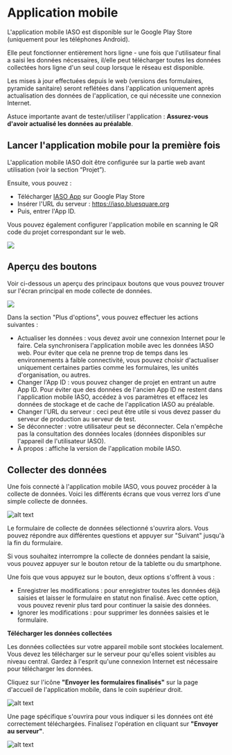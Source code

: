 # Application mobile

L'application mobile IASO est disponible sur le Google Play Store (uniquement pour les téléphones Android).

Elle peut fonctionner entièrement hors ligne - une fois que l'utilisateur final a saisi les données nécessaires, il/elle peut télécharger toutes les données collectées hors ligne d'un seul coup lorsque le réseau est disponible.

Les mises à jour effectuées depuis le web (versions des formulaires, pyramide sanitaire) seront reflétées dans l'application uniquement après actualisation des données de l'application, ce qui nécessite une connexion Internet.

Astuce importante avant de tester/utiliser l'application : **Assurez-vous d'avoir actualisé les données au préalable**.

## Lancer l'application mobile pour la première fois

L'application mobile IASO doit être configurée sur la partie web avant utilisation (voir la section “Projet”).

Ensuite, vous pouvez :

- Télécharger [IASO App](https://play.google.com/store/apps/details?id=com.bluesquarehub.iaso&pcampaignid=web_share) sur Google Play Store
- Insérer l'URL du serveur : https://iaso.bluesquare.org
- Puis, entrer l'App ID.

Vous pouvez également configurer l'application mobile en scanning le QR code du projet correspondant sur le web. 

![](attachments/iasomobileapplicationsetup.png)


## Aperçu des boutons

Voir ci-dessous un aperçu des principaux boutons que vous pouvez trouver sur l'écran principal en mode collecte de données. 

![](attachments/mobileappbuttons.png)

Dans la section "Plus d'options", vous pouvez effectuer les actions suivantes :

- Actualiser les données : vous devez avoir une connexion Internet pour le faire. Cela synchronisera l'application mobile avec les données IASO web. Pour éviter que cela ne prenne trop de temps dans les environnements à faible connectivité, vous pouvez choisir d'actualiser uniquement certaines parties comme les formulaires, les unités d'organisation, ou autres.
- Changer l'App ID : vous pouvez changer de projet en entrant un autre App ID. Pour éviter que des données de l'ancien App ID ne restent dans l'application mobile IASO, accédez à vos paramètres et effacez les données de stockage et de cache de l'application IASO au préalable.
- Changer l'URL du serveur : ceci peut être utile si vous devez passer du serveur de production au serveur de test.
- Se déconnecter : votre utilisateur peut se déconnecter. Cela n'empêche pas la consultation des données locales (données disponibles sur l'appareil de l'utilisateur IASO).
- À propos : affiche la version de l'application mobile IASO. 


## Collecter des données

Une fois connecté à l'application mobile IASO, vous pouvez procéder à la collecte de données. Voici les différents écrans que vous verrez lors d'une simple collecte de données.

![alt text](attachments/datacollection.png)

Le formulaire de collecte de données sélectionné s'ouvrira alors. Vous pouvez répondre aux différentes questions et appuyer sur "Suivant" jusqu'à la fin du formulaire.

Si vous souhaitez interrompre la collecte de données pendant la saisie, vous pouvez appuyer sur le bouton retour de la tablette ou du smartphone.

Une fois que vous appuyez sur le bouton, deux options s'offrent à vous :

- Enregistrer les modifications : pour enregistrer toutes les données déjà saisies et laisser le formulaire en statut non finalisé. Avec cette option, vous pouvez revenir plus tard pour continuer la saisie des données.
- Ignorer les modifications : pour supprimer les données saisies et le formulaire.

**Télécharger les données collectées**

Les données collectées sur votre appareil mobile sont stockées localement. Vous devez les télécharger sur le serveur pour qu'elles soient visibles au niveau central. Gardez à l'esprit qu'une connexion Internet est nécessaire pour télécharger les données.

Cliquez sur l'icône **"Envoyer les formulaires finalisés"** sur la page d'accueil de l'application mobile, dans le coin supérieur droit.

![alt text](attachments/uploaddata.png)

Une page spécifique s'ouvrira pour vous indiquer si les données ont été correctement téléchargées. Finalisez l'opération en cliquant sur **"Envoyer au serveur"**.

![alt text](attachments/sendserver.png)
